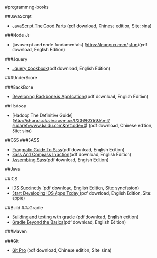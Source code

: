 #programming-books

##JavaScript
* [JavaScript The Good Parts](http://ishare.iask.sina.com.cn/f/10865308.html) (pdf download, Chinese edition, Site: sina)

###Node Js
* [javascript and node fundamentals] (https://leanpub.com/jsfun)(pdf download, English Edition)

###Jquery
* [Jquery Cookbook](http://listic.ru/jQuery_Cookbook.pdf)(pdf download, English Edition)

###UnderScore

###BackBone
* [Developing Backbone.js Applications](http://www.it-ebooks.info/book/2330/)(pdf download, English Edition)

##Hadoop
* [Hadoop The Definitive Guide] (http://ishare.iask.sina.com.cn/f/23660359.html?sudaref=www.baidu.com&retcode=0) (pdf download, Chinese edition, Site: sina)

##CSS
###SASS
* [Pragmatic Guide To Sass](http://soyouregoingtoafestival.com/books/pragmatic-guide-to-sass.p1_0.pdf)(pdf download, English Edition)
* [Sass And Compass In action](http://manning.com/netherland/SaCiA_meap_ch01.pdf)(pdf download, English Edition)
* [Assembling Sass](http://courseware.codeschool.com/assembling_sass_part_2_slides.pdf)(pdf download, English Edition)

##Java

##iOS
* [iOS Succinctly](http://www.syncfusion.com/resources/techportal/ebooks/ios) (pdf download, English Edition, Site: syncfusion)
* [Start Developing iOS Apps Today ](https://developer.apple.com/library/ios/referencelibrary/GettingStarted/RoadMapiOS/RoadMapiOS.pdf) (pdf download, English Edition, Site: apple)

##Build
###Gradle
* [Building and testing with gradle](http://www.gradleware.com/registered-access?content=books%2Fbuilding-and-testing%2F) (pdf download, English edition)
* [Gradle Beyond the Basics](http://it-ebooks.info/book/2596/)(pdf download, English Edition)

###Maven

###Git
* [Git Pro](http://ishare.iask.sina.com.cn/f/16096245.html) (pdf download, Chinese edition, Site: sina)


